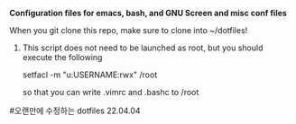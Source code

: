 **Configuration files for emacs, bash, and GNU Screen and misc
conf files**

When you git clone this repo, make sure to clone into ~/dotfiles!
1. This script does not need to be launched as root, but you
   should execute the following

   setfacl -m "u:USERNAME:rwx" /root

   so that you can write .vimrc and .bashc to /root


#오랜만에 수정하는 dotfiles 22.04.04
